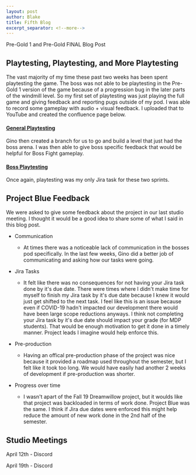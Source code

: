 ```yaml
---
layout: post
author: Blake
title: Fifth Blog
excerpt_separator: <!--more-->
---
```

Pre-Gold 1 and Pre-Gold FINAL Blog Post

<!--more-->

## Playtesting, Playtesting, and More Playtesting

The vast majority of my time these past two weeks has been spent playtesting the game. The boss was not able to be playtesting in the Pre-Gold 1 version of the game because of a progression bug in the later parts of the windmill level. So my first set of playtesting was just playing the full game and giving feedback and reporting pugs outside of my pod. I was able to record some gameplay with audio + visual feedback. I uploaded that to YouTube and created the confluence page below.

#### [General Playtesting](https://studio.eecs.umich.edu/confluence/display/BLUE/04-13-2020+-++Blake+Webb)

Gino then created a branch for us to go and build a level that just had the boss arena. I was then able to give boss specific feedback that would be helpful for Boss Fight gameplay.

#### [Boss Playtesting](https://studio.eecs.umich.edu/confluence/display/BLUE/04-13-2020+-++Blake+Webb+-+Boss+Attacks+Playtest)

Once again, playtesting was my only Jira task for these two sprints.

## Project Blue Feedback

We were asked to give some feedback about the project in our last studio meeting. I thought it would be a good idea to share some of what I said in this blog post.

- Communication

	- At times there was a noticeable lack of communication in the bosses pod specifically. In the last few weeks, Gino did a better job of communicating and asking how our tasks were going.
	
- Jira Tasks

	- It felt like there was no consequences for not having your Jira task done by it's due date. There were times where I didn't make time for myself to finish my Jira task by it's due date because I knew it would just get shifted to the next task. I feel like this is an issue because even if COVID-19 hadn't impacted our development there would have been large scope reductions anyways. I think not completing your Jira task by it's due date should impact your grade (for MDP students). That would be enough motivation to get it done in a timely manner. Project leads I imagine would help enforce this.
	
- Pre-production

	- Having an offical pre-production phase of the project was nice because it provided a roadmap used throughout the semester, but I felt like it took too long. We would have easily had another 2 weeks of development if pre-production was shorter.
	
- Progress over time

	- I wasn't apart of the Fall 19 Dreamwillow project, but it woulds like that project was backloaded in terms of work done. Project Blue was the same. I think if Jira due dates were enforced this might help reduce the amount of new work done in the 2nd half of the semester.


## Studio Meetings

April 12th - Discord

April 19th - Discord

